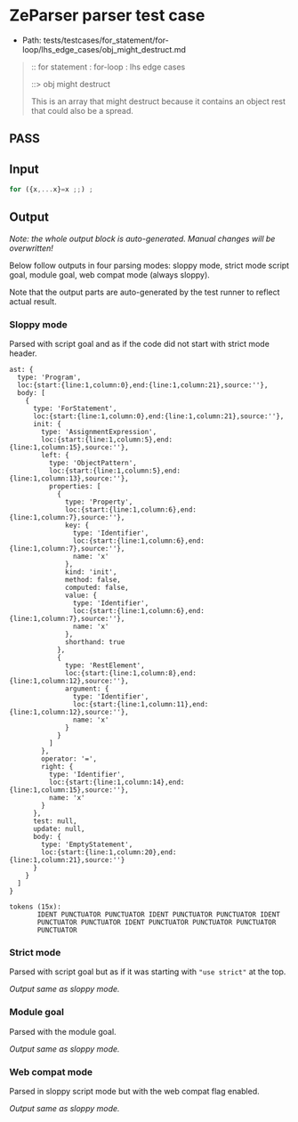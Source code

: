 # ZeParser parser test case

- Path: tests/testcases/for_statement/for-loop/lhs_edge_cases/obj_might_destruct.md

> :: for statement : for-loop : lhs edge cases
>
> ::> obj might destruct
>
> This is an array that might destruct because it contains an object rest that could also be a spread.

## PASS

## Input

`````js
for ({x,...x}=x ;;) ;
`````

## Output

_Note: the whole output block is auto-generated. Manual changes will be overwritten!_

Below follow outputs in four parsing modes: sloppy mode, strict mode script goal, module goal, web compat mode (always sloppy).

Note that the output parts are auto-generated by the test runner to reflect actual result.

### Sloppy mode

Parsed with script goal and as if the code did not start with strict mode header.

`````
ast: {
  type: 'Program',
  loc:{start:{line:1,column:0},end:{line:1,column:21},source:''},
  body: [
    {
      type: 'ForStatement',
      loc:{start:{line:1,column:0},end:{line:1,column:21},source:''},
      init: {
        type: 'AssignmentExpression',
        loc:{start:{line:1,column:5},end:{line:1,column:15},source:''},
        left: {
          type: 'ObjectPattern',
          loc:{start:{line:1,column:5},end:{line:1,column:13},source:''},
          properties: [
            {
              type: 'Property',
              loc:{start:{line:1,column:6},end:{line:1,column:7},source:''},
              key: {
                type: 'Identifier',
                loc:{start:{line:1,column:6},end:{line:1,column:7},source:''},
                name: 'x'
              },
              kind: 'init',
              method: false,
              computed: false,
              value: {
                type: 'Identifier',
                loc:{start:{line:1,column:6},end:{line:1,column:7},source:''},
                name: 'x'
              },
              shorthand: true
            },
            {
              type: 'RestElement',
              loc:{start:{line:1,column:8},end:{line:1,column:12},source:''},
              argument: {
                type: 'Identifier',
                loc:{start:{line:1,column:11},end:{line:1,column:12},source:''},
                name: 'x'
              }
            }
          ]
        },
        operator: '=',
        right: {
          type: 'Identifier',
          loc:{start:{line:1,column:14},end:{line:1,column:15},source:''},
          name: 'x'
        }
      },
      test: null,
      update: null,
      body: {
        type: 'EmptyStatement',
        loc:{start:{line:1,column:20},end:{line:1,column:21},source:''}
      }
    }
  ]
}

tokens (15x):
       IDENT PUNCTUATOR PUNCTUATOR IDENT PUNCTUATOR PUNCTUATOR IDENT
       PUNCTUATOR PUNCTUATOR IDENT PUNCTUATOR PUNCTUATOR PUNCTUATOR
       PUNCTUATOR
`````

### Strict mode

Parsed with script goal but as if it was starting with `"use strict"` at the top.

_Output same as sloppy mode._

### Module goal

Parsed with the module goal.

_Output same as sloppy mode._

### Web compat mode

Parsed in sloppy script mode but with the web compat flag enabled.

_Output same as sloppy mode._
